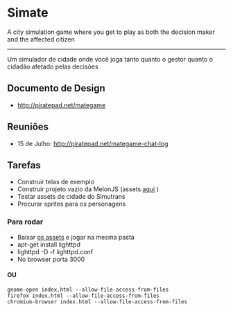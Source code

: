 Simate
============

A city simulation game where you get to play as both the decision maker and the affected citizen

---

Um simulador de cidade onde você joga tanto quanto o gestor quanto o cidadão afetado pelas decisões


## Documento de Design

  * http://piratepad.net/mategame

## Reuniões

  * 15 de Julho: http://piratepad.net/mategame-chat-log

## Tarefas

  * Construir telas de exemplo
  * Construir projeto vazio da MelonJS (assets [aqui](http://sweetasscloud.lfzawacki.com/public.php?service=files&t=da6b35a052f5ba4c441fa090dac1bd5a) )
  * Testar assets de cidade do Simutrans
  * Procurar sprites para os personagens

### Para rodar

  * Baixar [os assets](http://sweetasscloud.lfzawacki.com/public.php?service=files&t=da6b35a052f5ba4c441fa090dac1bd5a) e jogar na mesma pasta
  * apt-get install lighttpd
  * lighttpd -D -f lighttpd.conf
  * No browser porta 3000

#### OU

    gnome-open index.html --allow-file-access-from-files
    firefox index.html --allow-file-access-from-files
    chromium-browser index.html --allow-file-access-from-files